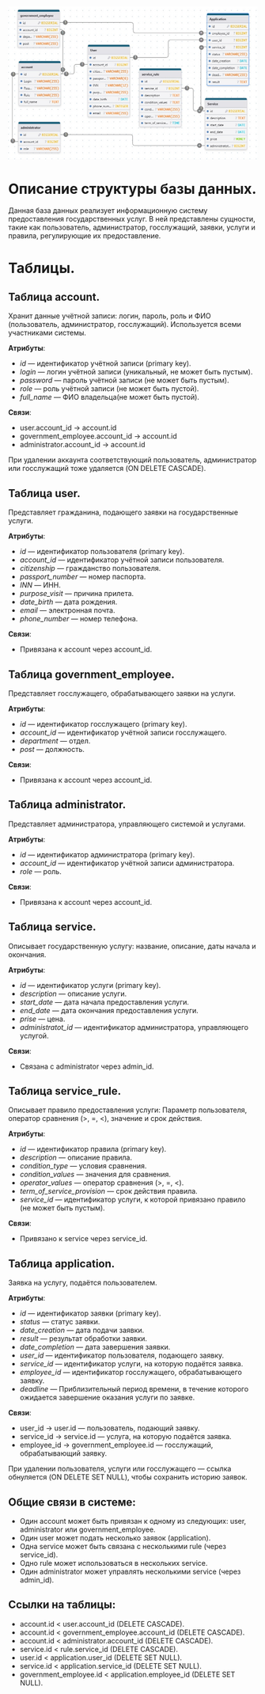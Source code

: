 ![Image alt](https://github.com/ZyryanovaAndzhela/PIS-01/raw/main/Схема_данных_в_БД/Схема.jpg)

# Описание структуры базы данных.
Данная база данных реализует информационную систему предоставления государственных услуг. В ней представлены сущности, такие как пользователь, администратор, госслужащий, заявки, услуги и правила, регулирующие их предоставление.

# Таблицы.
## Таблица account.
Хранит данные учётной записи: логин, пароль, роль и ФИО (пользователь, администратор, госслужащий). Используется всеми участниками системы.

**Атрибуты**:
* _id_ — идентификатор учётной записи (primary key).
* _login_ — логин учётной записи (уникальный, не может быть пустым).
* _password_ — пароль учётной записи (не может быть пустым).
* _role_ — роль учётной записи (не может быть пустой).
* _full_name_ — ФИО владельца(не может быть пустой).

**Связи**:
* user.account_id → account.id
* government_employee.account_id → account.id
* administrator.account_id → account.id

При удалении аккаунта соответствующий пользователь, администратор или госслужащий тоже удаляется (ON DELETE CASCADE).

## Таблица user.
Представляет гражданина, подающего заявки на государственные услуги.

**Атрибуты**:
* _id_ — идентификатор пользователя (primary key).
* _account_id_ — идентификатор учётной записи пользователя.
* _citizenship_ — гражданство пользователя.
* _passport_number_ — номер паспорта.
* _INN_ — ИНН.
* _purpose_visit_ — причина прилета.
* _date_birth_ — дата рождения.
* _email_ — электронная почта.
* _phone_number_ — номер телефона.

**Связи**:
* Привязана к account через account_id.

## Таблица government_employee.
Представляет госслужащего, обрабатывающего заявки на услуги.

**Атрибуты**:
* _id_ — идентификатор госслужащего (primary key).
* _account_id_ — идентификатор учётной записи госслужащего.
* _department_ — отдел.
* _post_ — должность.

**Связи**:
* Привязана к account через account_id.

## Таблица administrator.
Представляет администратора, управляющего системой и услугами.

**Атрибуты**:
* _id_ — идентификатор администратора (primary key).
* _account_id_ — идентификатор учётной записи администратора.
* _role_ — роль.

**Связи**:
* Привязана к account через account_id.

## Таблица service.
Описывает государственную услугу: название, описание, даты начала и окончания.

**Атрибуты**:
* _id_ — идентификатор услуги (primary key).
* _description_ — описание услуги.
* _start_date_ — дата начала предоставления услуги.
* _end_date_ — дата окончания предоставления услуги.
* _prise_ — цена.
* _administratot_id_ — идентификатор администратора, управляющего услугой.

**Связи**:
* Связана с administrator через admin_id.

## Таблица service_rule.
Описывает правило предоставления услуги: Параметр пользователя, оператор сравнения (>, =, <), значение и срок действия.

**Атрибуты**:
* _id_ — идентификатор правила (primary key).
* _description_ — описание правила.
* _condition_type_ — условия сравнения.
* _condition_values_ — значения для сравнения.
* _operator_values_ — оператор сравнения (>, =, <).
* _term_of_service_provision_ — срок действия правила.
* _service_id_ — идентификатор услуги, к которой привязано правило (не может быть пустым).

**Связи**:
* Привязано к service через service_id.

## Таблица application.
Заявка на услугу, подаётся пользователем.

**Атрибуты**:
* _id_ — идентификатор заявки (primary key).
* _status_ — статус заявки.
* _date_creation_ — дата подачи заявки.
* _result_ — результат обработки заявки.
* _date_completion_ — дата завершения заявки.
* _user_id_ — идентификатор пользователя, подающего заявку.
* _service_id_ — идентификатор услуги, на которую подаётся заявка.
* _employee_id_ — идентификатор госслужащего, обрабатывающего заявку.
* _deadline_ — Приблизительный период времени, в течение которого ожидается завершение оказания услуги по заявке.

**Связи**:
* user_id → user.id — пользователь, подающий заявку.
* service_id → service.id — услуга, на которую подаётся заявка.
* employee_id → government_employee.id — госслужащий, обрабатывающий заявку.

При удалении пользователя, услуги или госслужащего — ссылка обнуляется (ON DELETE SET NULL), чтобы сохранить историю заявок.

## Общие связи в системе:
- Один account может быть привязан к одному из следующих: user, administrator или government_employee.
- Один user может подать несколько заявок (application).
- Одна service может быть связана с несколькими rule (через service_id).
- Одно rule может использоваться в нескольких service.
- Один administrator может управлять несколькими service (через admin_id).

## Ссылки на таблицы:
- account.id < user.account_id (DELETE CASCADE).
- account.id < government_employee.account_id (DELETE CASCADE).
- account.id < administrator.account_id (DELETE CASCADE).
- service.id < rule.service_id (DELETE CASCADE).
- user.id < application.user_id (DELETE SET NULL).
- service.id < application.service_id (DELETE SET NULL).
- government_employee.id < application.employee_id (DELETE SET NULL).
